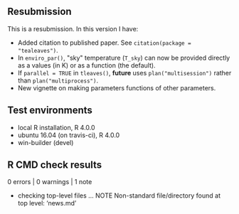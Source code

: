 ## Resubmission
This is a resubmission. In this version I have:
* Added citation to published paper. See `citation(package = "tealeaves")`.
* In `enviro_par()`, "sky" temperature (`T_sky`) can now be provided directly as a values (in K) or as a function (the default).
* If `parallel = TRUE` in `tleaves()`, **future** uses `plan("multisession")` rather than `plan("multiprocess")`.
* New vignette on making parameters functions of other parameters.

## Test environments
* local R installation, R 4.0.0
* ubuntu 16.04 (on travis-ci), R 4.0.0
* win-builder (devel)

## R CMD check results

0 errors | 0 warnings | 1 note

* checking top-level files ... NOTE
  Non-standard file/directory found at top level:
    ‘news.md’
